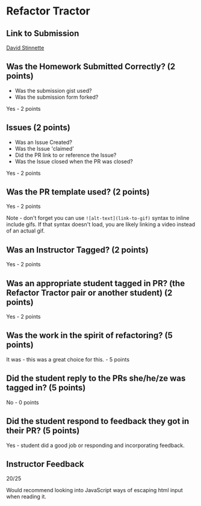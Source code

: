 # Refactor Tractor

## Link to Submission

[David Stinnette](https://github.com/dastinnette/idea-box2.0/pull/22)

## Was the Homework Submitted Correctly? (2 points)
  - Was the submission gist used?
  - Was the submission form forked?

Yes - 2 points

## Issues (2 points)
  - Was an Issue Created?
  - Was the Issue 'claimed'
  - Did the PR link to or reference the Issue?
  - Was the Issue closed when the PR was closed?

Yes - 2 points

## Was the PR template used? (2 points)

Yes - 2 points

Note - don't forget you can use `![alt-text](link-to-gif)` syntax to inline include gifs. If that syntax doesn't load, you are likely linking a video instead of an actual gif.

## Was an Instructor Tagged? (2 points)

Yes - 2 points

## Was an appropriate student tagged in PR? (the Refactor Tractor pair or another student) (2 points)

Yes - 2 points

## Was the work in the spirit of refactoring? (5 points)

It was - this was a great choice for this. - 5 points

## Did the student reply to the PRs she/he/ze was tagged in? (5 points)

No - 0 points

## Did the student respond to feedback they got in their PR? (5 points)

Yes - student did a good job or responding and incorporating feedback.

## Instructor Feedback

20/25

Would recommend looking into JavaScript ways of escaping html input when reading it.

